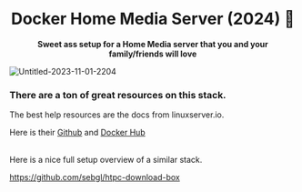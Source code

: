 <p align="center">
  <br><h1 align="center">Docker Home Media Server (2024) 💪 </h1>
  <p align="center">
    <strong align="center">
      Sweet ass setup for a Home Media server that you and your family/friends will love
    </strong>   
  </p>
  
![Untitled-2023-11-01-2204](https://github.com/bcanfield/docker-home-media-server/assets/12603953/a4e25a72-9487-45d0-84d7-8b6666b9e364)

<h3>There are a ton of great resources on this stack.</h3>

The best help resources are the docs from linuxserver.io.

Here is their [Github](https://github.com/linuxserver) and [Docker Hub](https://hub.docker.com/u/linuxserver)
<br></br>

Here is a nice full setup overview of a similar stack.

https://github.com/sebgl/htpc-download-box




